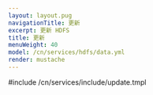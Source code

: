 ```yaml
---
layout: layout.pug
navigationTitle: 更新
excerpt: 更新 HDFS
title: 更新
menuWeight: 40
model: /cn/services/hdfs/data.yml
render: mustache
---
```


#include /cn/services/include/update.tmpl
